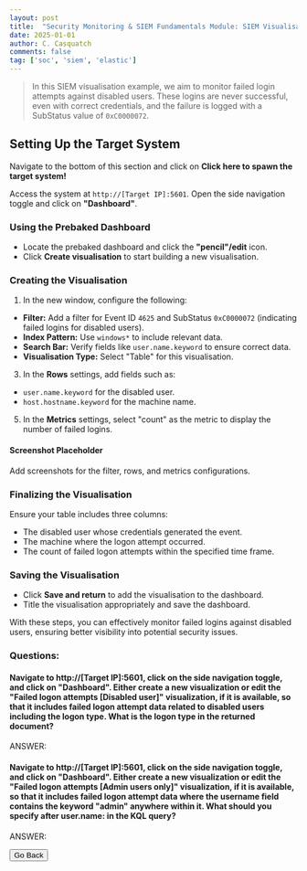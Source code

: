 ```yaml
---
layout: post
title:  "Security Monitoring & SIEM Fundamentals Module: SIEM Visualisation Example 2 - Failed Logon Attempts (Disabled Users)"
date: 2025-01-01
author: C. Casquatch
comments: false
tag: ['soc', 'siem', 'elastic']
---
```


> In this SIEM visualisation example, we aim to monitor failed login attempts against disabled users. These logins are never successful, even with correct credentials, and the failure is logged with a SubStatus value of `0xC0000072`.

Setting Up the Target System
----------------------------

Navigate to the bottom of this section and click on **Click here to spawn the target system!**

Access the system at `http://[Target IP]:5601`. Open the side navigation toggle and click on **"Dashboard"**.

### Using the Prebaked Dashboard

*   Locate the prebaked dashboard and click the **"pencil"/edit** icon.
*   Click **Create visualisation** to start building a new visualisation.

### Creating the Visualisation

1.  In the new window, configure the following:

*   **Filter:** Add a filter for Event ID `4625` and SubStatus `0xC0000072` (indicating failed logins for disabled users).
*   **Index Pattern:** Use `windows*` to include relevant data.
*   **Search Bar:** Verify fields like `user.name.keyword` to ensure correct data.
*   **Visualisation Type:** Select "Table" for this visualisation.

3.  In the **Rows** settings, add fields such as:

*   `user.name.keyword` for the disabled user.
*   `host.hostname.keyword` for the machine name.

5.  In the **Metrics** settings, select "count" as the metric to display the number of failed logins.

#### Screenshot Placeholder

Add screenshots for the filter, rows, and metrics configurations.

### Finalizing the Visualisation

Ensure your table includes three columns:

*   The disabled user whose credentials generated the event.
*   The machine where the logon attempt occurred.
*   The count of failed logon attempts within the specified time frame.

### Saving the Visualisation

*   Click **Save and return** to add the visualisation to the dashboard.
*   Title the visualisation appropriately and save the dashboard.

With these steps, you can effectively monitor failed logins against disabled users, ensuring better visibility into potential security issues.

### Questions:

#### Navigate to http://[Target IP]:5601, click on the side navigation toggle, and click on "Dashboard". Either create a new visualization or edit the "Failed logon attempts [Disabled user]" visualization, if it is available, so that it includes failed logon attempt data related to disabled users including the logon type. What is the logon type in the returned document?
ANSWER:

#### Navigate to http://[Target IP]:5601, click on the side navigation toggle, and click on "Dashboard". Either create a new visualization or edit the "Failed logon attempts [Admin users only]" visualization, if it is available, so that it includes failed logon attempt data where the username field contains the keyword "admin" anywhere within it. What should you specify after user.name: in the KQL query?
ANSWER:

<button onclick="history.back()">Go Back</button>
